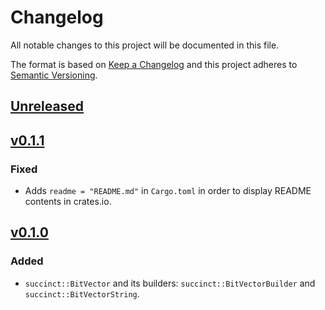 # Changelog
All notable changes to this project will be documented in this file.

The format is based on [Keep a Changelog](http://keepachangelog.com/en/1.0.0/)
and this project adheres to [Semantic Versioning](http://semver.org/spec/v2.0.0.html).

## [Unreleased]

## [v0.1.1]

### Fixed
- Adds `readme = "README.md"` in `Cargo.toml` in order to display README contents in crates.io.

## [v0.1.0]

### Added
- `succinct::BitVector` and its builders: `succinct::BitVectorBuilder` and `succinct::BitVectorString`.

[Unreleased]: https://github.com/laysakura/succinct.rs/compare/v0.1.1...HEAD
[v0.1.1]: https://github.com/laysakura/succinct.rs/compare/v0.1.0...v0.1.1
[v0.1.0]: https://github.com/laysakura/succinct.rs/compare/3d425b4...v0.1.0
